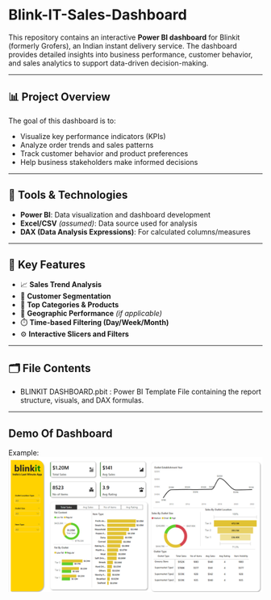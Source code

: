 # Blink-IT-Sales-Dashboard

This repository contains an interactive **Power BI dashboard** for Blinkit (formerly Grofers), an Indian instant delivery service. The dashboard provides detailed insights into business performance, customer behavior, and sales analytics to support data-driven decision-making.

---

## 📊 Project Overview

The goal of this dashboard is to:
- Visualize key performance indicators (KPIs)
- Analyze order trends and sales patterns
- Track customer behavior and product preferences
- Help business stakeholders make informed decisions

---

## 🧰 Tools & Technologies

- **Power BI**: Data visualization and dashboard development
- **Excel/CSV** *(assumed)*: Data source used for analysis
- **DAX (Data Analysis Expressions)**: For calculated columns/measures

---

## 📌 Key Features

- 📈 **Sales Trend Analysis**  
- 👥 **Customer Segmentation**  
- 🏬 **Top Categories & Products**  
- 📍 **Geographic Performance** *(if applicable)*  
- ⏱️ **Time-based Filtering (Day/Week/Month)**  
- ⚙️ **Interactive Slicers and Filters**

---

## 🗂️ File Contents

- BLINKIT DASHBOARD.pbit : Power BI Template File containing the report structure, visuals, and DAX formulas.

---

## Demo Of Dashboard
Example: ![image alt](https://github.com/GolatiShivaniAchary/Blink-IT-Sales-Dashboard/blob/main/Dashboard.png)

